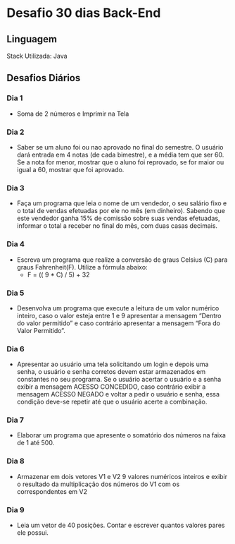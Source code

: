 # Desafio 30 dias Back-End

## Linguagem

 Stack Utilizada: Java

## Desafios Diários

### Dia 1 
- Soma de 2 números e Imprimir na Tela

### Dia 2
- Saber se um aluno foi ou nao aprovado no final do semestre. O usuário dará entrada em 4 notas (de cada bimestre), e a média tem que ser 60. Se a nota for menor, mostrar que o aluno foi reprovado, se for maior ou igual a 60, mostrar que foi aprovado.

### Dia 3 
- Faça um programa que leia o nome de um vendedor, o seu salário fixo e o total de vendas efetuadas por ele no mês (em dinheiro). Sabendo que este vendedor ganha 15% de comissão sobre suas vendas efetuadas, informar o total a receber no final do mês, com duas casas decimais.

### Dia 4 
- Escreva um programa que realize a conversão de graus Celsius (C) para graus Fahrenheit(F). Utilize a fórmula abaixo:
    - F = (( 9 * C) / 5) + 32

### Dia 5
- Desenvolva um programa que execute a leitura de um valor numérico inteiro, caso o valor esteja entre 1 e 9 apresentar a mensagem “Dentro do valor permitido” e caso contrário apresentar a mensagem “Fora do Valor Permitido”.

### Dia 6
- Apresentar ao usuário uma tela solicitando um login e depois uma senha, o usuário e senha corretos devem estar armazenados em constantes no seu programa. Se o usuário acertar o usuário e a senha exibir a mensagem ACESSO CONCEDIDO, caso contrário exibir a mensagem ACESSO NEGADO e voltar a pedir o usuário e senha, essa condição deve-se repetir até que o usuário acerte a combinação.

### Dia 7 
- Elaborar um programa que apresente o somatório dos números na faixa de 1 até 500.

### Dia 8 
- Armazenar em dois vetores V1 e V2 9 valores numéricos inteiros e exibir o resultado da multiplicação dos números do V1 com os correspondentes em V2

### Dia 9 
- Leia um vetor de 40 posições. Contar e escrever quantos valores pares ele possui.